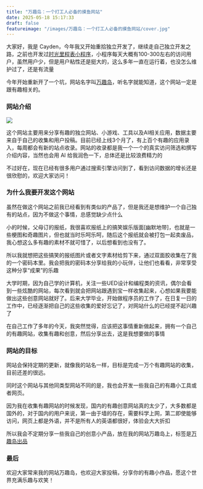 ```yaml
---
title: "万趣岛：一个打工人必备的摸鱼网站"
date: 2025-05-18 15:17:33
draft: false
featureimage: "/images/万趣岛：一个打工人必备的摸鱼网站/cover.jpg"
---
```





大家好，我是 Cayden，今年我又开始重拾独立开发了，继续走自己独立开发之路，之前也开发过[时光里程表小程序](/post/1be3071d.html)，小程序每天大概有100-300左右的访问用户，虽然用户少，但是用户粘性还是挺大的，这么多年一直在运行着，也没怎么维护过了，还是有流量

今年开始重新开了一个坑，网站名字叫[万趣岛](http://w3cay.com)，听名字就能知道，这个网站一定是跟有趣相关的。

### 网站介绍

![](/images/万趣岛：一个打工人必备的摸鱼网站/cover.jpg)

这个网站主要用来分享有趣的独立网站、小游戏、工具以及AI相关应用，数据主要来自于自己的收集和用户投稿。目前已经上线3个月了，有上百个有趣的应用录入，每周都会有新的站点收录。网站的收录都是我一个一个的真实访问筛选和撰写介绍内容，当然也会用 AI 给我润色一下，总体还是比较浪费精力的

不过好在，现在已经有很多用户通过搜索引擎访问到了，看到访问数据的增长还是很欣慰的，欢迎大家访问！

### 为什么我要开发这个网站

虽然在做这个网站之前我已经看到有类似的产品了，但是我还是想维护一个自己独有的站点，因为不做这个事情，总感觉缺少点什么

小的时候，父母订的报纸，我很喜欢报纸上的搞笑娱乐版面[幽默地带]，也就是一些梗图和奇趣图片，但也就当时乐呵乐呵，随后这个报纸就会被打包一起卖废品，我心想这么多有趣的素材不就可惜了，以后想看到也没有了。

所以我就想把这些搞笑的报纸图片或者文字素材给剪下来，通过双面胶收集在了我的一个密码本里。我会把我的密码本分享给我的小玩伴，让他们也看看，非常享受这种分享“成果”的乐趣

大学时期，因为自己学的计算机，关注一些UED设计和编程类的资讯，偶尔会看到一些炫酷的网站，每次看到就会把网站跟遇到宝一样收集起来，心想如果我要能做出这些创意网站就好了。后来大学毕业，开始做程序员的工作了，在日复一日的工作中，已经逐渐把自己的这些收集的爱好忘记了，对网站什么的已经提不起兴趣了

在自己工作了多年的今天，我突然觉得，应该把这事情重新做起来，拥有一个自己的有趣网站，收集有趣和创意，然后分享出去，这是我想要做的事情

### 网站的目标

网站会保持定期的更新，就像我的站名一样，目标是完成一万个有趣网站的收集，目前还差的很远。

同时这个网站与其他同类型网站不同的是，我也会开发一些我自己的有趣小工具或者网页。

因为我在收集有趣网站的时候发现，国内的有趣创意网站真的太少了，大多数都是国外的，对于国内的用户来说，第一由于墙的存在，需要科学上网，第二即使能够访问，网页上都是外语，并不是所有人的英语都很好，体验会大大折扣

所以我会不定期分享一些我自己的创意小产品，放在我的网站万趣岛上，标签是[万趣岛出品](https://w3cay.com/tags/%E4%B8%87%E8%B6%A3%E5%B2%9B%E5%87%BA%E5%93%81/)

### 最后

欢迎大家常来我的网站万趣岛，也欢迎大家投稿，分享你的有趣小作品，愿这个世界充满乐趣与欢笑！

